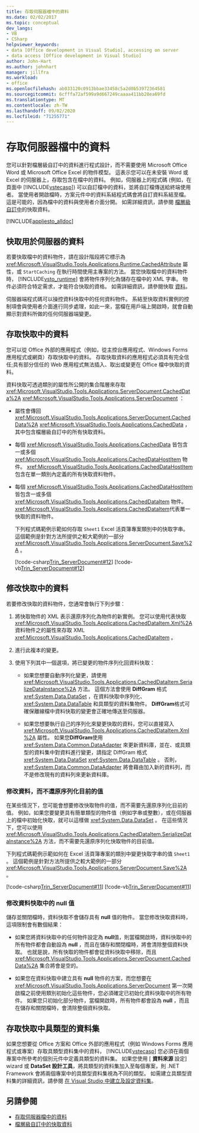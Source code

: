 ```yaml
---
title: 存取伺服器檔中的資料
ms.date: 02/02/2017
ms.topic: conceptual
dev_langs:
- VB
- CSharp
helpviewer_keywords:
- data [Office development in Visual Studio], accessing on server
- data access [Office development in Visual Studio]
author: John-Hart
ms.author: johnhart
manager: jillfra
ms.workload:
- office
ms.openlocfilehash: ab033120c0913bbae33458c5a2d0b53972364581
ms.sourcegitcommit: 6cfffa72af599a9d667249caaaa411bb28ea69fd
ms.translationtype: MT
ms.contentlocale: zh-TW
ms.lasthandoff: 09/02/2020
ms.locfileid: "71255771"
---
```

# <a name="access-data-in-documents-on-the-server"></a>存取伺服器檔中的資料
  您可以針對檔層級自訂中的資料進行程式設計，而不需要使用 Microsoft Office Word 或 Microsoft Office Excel 的物件模型。 這表示您可以在未安裝 Word 或 Excel 的伺服器上，存取包含在檔中的資料。 例如，伺服器上的程式碼 (例如，在頁面中 [!INCLUDE[vstecasp](../sharepoint/includes/vstecasp-md.md)]) 可以自訂檔中的資料，並將自訂檔傳送給終端使用者。 當使用者開啟檔時，方案元件中的資料系結程式碼會將自訂資料系結至檔。 這是可能的，因為檔中的資料與使用者介面分開。 如需詳細資訊，請參閱 [檔層級自訂中](../vsto/cached-data-in-document-level-customizations.md)的快取資料。

 [!INCLUDE[appliesto_alldoc](../vsto/includes/appliesto-alldoc-md.md)]

## <a name="cache-data-for-use-on-a-server"></a>快取用於伺服器的資料
 若要快取檔中的資料物件，請在設計階段將它標示為 <xref:Microsoft.VisualStudio.Tools.Applications.Runtime.CachedAttribute> 屬性，或 `StartCaching` 在執行時間使用主專案的方法。 當您快取檔中的資料物件時， [!INCLUDE[vsto_runtime](../vsto/includes/vsto-runtime-md.md)] 會將物件序列化為儲存在檔中的 XML 字串。 物件必須符合特定需求，才能符合快取的資格。 如需詳細資訊，請參閱快取 [資料](../vsto/caching-data.md)。

 伺服器端程式碼可以操控資料快取中的任何資料物件。 系結至快取資料實例的控制項會與使用者介面進行同步處理，如此一來，當檔在用戶端上開啟時，就會自動顯示對資料所做的任何伺服器端變更。

## <a name="access-data-in-the-cache"></a>存取快取中的資料
 您可以從 Office 外部的應用程式（例如，從主控台應用程式、Windows Forms 應用程式或網頁）存取快取中的資料。 存取快取資料的應用程式必須具有完全信任;具有部分信任的 Web 應用程式無法插入、取出或變更在 Office 檔中快取的資料。

 資料快取可透過類別的屬性所公開的集合階層來存取 <xref:Microsoft.VisualStudio.Tools.Applications.ServerDocument.CachedData%2A> <xref:Microsoft.VisualStudio.Tools.Applications.ServerDocument> ：

- 屬性會傳回 <xref:Microsoft.VisualStudio.Tools.Applications.ServerDocument.CachedData%2A> <xref:Microsoft.VisualStudio.Tools.Applications.CachedData> ，其中包含檔層級自訂中的所有快取資料。

- 每個 <xref:Microsoft.VisualStudio.Tools.Applications.CachedData> 皆包含一或多個 <xref:Microsoft.VisualStudio.Tools.Applications.CachedDataHostItem> 物件。 <xref:Microsoft.VisualStudio.Tools.Applications.CachedDataHostItem>包含在單一類別內定義的所有快取資料物件。

- 每個 <xref:Microsoft.VisualStudio.Tools.Applications.CachedDataHostItem> 皆包含一或多個 <xref:Microsoft.VisualStudio.Tools.Applications.CachedDataItem> 物件。 <xref:Microsoft.VisualStudio.Tools.Applications.CachedDataItem>代表單一快取的資料物件。

  下列程式碼範例示範如何存取 `Sheet1` Excel 活頁簿專案類別中的快取字串。 這個範例是針對方法所提供之較大範例的一部分 <xref:Microsoft.VisualStudio.Tools.Applications.ServerDocument.Save%2A> 。

  [!code-csharp[Trin_ServerDocument#12](../vsto/codesnippet/CSharp/Trin_ServerDocument/Form1.cs#12)]
  [!code-vb[Trin_ServerDocument#12](../vsto/codesnippet/VisualBasic/Trin_ServerDocument/Form1.vb#12)]

## <a name="modify-data-in-the-cache"></a>修改快取中的資料
 若要修改快取的資料物件，您通常會執行下列步驟：

1. 將快取物件的 XML 表示還原序列化為物件的新實例。 您可以使用代表快取 <xref:Microsoft.VisualStudio.Tools.Applications.CachedDataItem.Xml%2A> 資料物件之的屬性來存取 XML <xref:Microsoft.VisualStudio.Tools.Applications.CachedDataItem> 。

2. 進行此複本的變更。

3. 使用下列其中一個選項，將已變更的物件序列化回資料快取：

    - 如果您想要自動序列化變更，請使用 <xref:Microsoft.VisualStudio.Tools.Applications.CachedDataItem.SerializeDataInstance%2A> 方法。 這個方法會使用 **DiffGram** 格式 <xref:System.Data.DataSet> ，在資料快取中序列化、 <xref:System.Data.DataTable> 和具類型的資料集物件。 **DiffGram**格式可確保離線檔中資料快取的變更會正確地傳送至伺服器。

    - 如果您想要執行自己的序列化來變更快取的資料，您可以直接寫入 <xref:Microsoft.VisualStudio.Tools.Applications.CachedDataItem.Xml%2A> 屬性。 如果您**DiffGram**使用 <xref:System.Data.Common.DataAdapter> 來更新資料庫，並在、或具類型的資料集中對資料進行變更，請指定 DiffGram 格式 <xref:System.Data.DataSet> <xref:System.Data.DataTable> 。 否則， <xref:System.Data.Common.DataAdapter> 將會藉由加入新的資料列，而不是修改現有的資料列來更新資料庫。

### <a name="modify-data-without-deserializing-the-current-value"></a>修改資料，而不還原序列化目前的值
 在某些情況下，您可能會想要修改快取物件的值，而不需要先還原序列化目前的值。 例如，如果您要變更具有簡單類型的物件值（例如字串或整數），或在伺服器上的檔中初始化快取，就可以這樣做 <xref:System.Data.DataSet> 。 在這些情況下，您可以使用 <xref:Microsoft.VisualStudio.Tools.Applications.CachedDataItem.SerializeDataInstance%2A> 方法，而不需要先還原序列化快取物件的目前值。

 下列程式碼範例示範如何在 Excel 活頁簿專案的類別中變更快取字串的值 `Sheet1` 。 這個範例是針對方法所提供之較大範例的一部分 <xref:Microsoft.VisualStudio.Tools.Applications.ServerDocument.Save%2A> 。

 [!code-csharp[Trin_ServerDocument#11](../vsto/codesnippet/CSharp/Trin_ServerDocument/Form1.cs#11)]
 [!code-vb[Trin_ServerDocument#11](../vsto/codesnippet/VisualBasic/Trin_ServerDocument/Form1.vb#11)]

### <a name="modify-null-values-in-the-data-cache"></a>修改資料快取中的 null 值
 儲存並關閉檔時，資料快取不會儲存具有 **null** 值的物件。 當您修改快取資料時，這項限制會有數個結果：

- 如果您將資料快取中的任何物件設定為 **null**值，則當檔開啟時，資料快取中的所有物件都會自動設為 **null** ，而且在儲存和關閉檔時，將會清除整個資料快取。 也就是說，所有快取的物件都會從資料快取中移除，而且 <xref:Microsoft.VisualStudio.Tools.Applications.ServerDocument.CachedData%2A> 集合將會是空的。

- 如果您在資料快取中建立具有 **null** 物件的方案，而您想要在 <xref:Microsoft.VisualStudio.Tools.Applications.ServerDocument> 第一次開啟檔之前使用類別初始化這些物件，您必須確定已初始化資料快取中的所有物件。 如果您只初始化部分物件，當檔開啟時，所有物件都會設為 **null** ，而且在儲存和關閉檔時，會清除整個資料快取。

## <a name="access-typed-datasets-in-the-cache"></a>存取快取中具類型的資料集
 如果您想要從 Office 方案和 Office 外部的應用程式（例如 Windows Forms 應用程式或專案）存取具類型資料集中的資料， [!INCLUDE[vstecasp](../sharepoint/includes/vstecasp-md.md)] 您必須在兩個專案中所參考的個別元件中定義具類型的資料集。 如果您使用 [ **資料來源** 設定] wizard 或 **DataSet 設計工具**，將具類型的資料集加入至每個專案，則 .NET Framework 會將兩個專案中的具類型資料集視為不同的類型。 如需建立具類型資料集的詳細資訊，請參閱 [在 Visual Studio 中建立及設定資料集](../data-tools/create-and-configure-datasets-in-visual-studio.md)。

## <a name="see-also"></a>另請參閱

- [存取伺服器檔中的資料](../vsto/accessing-data-in-documents-on-the-server.md)
- [檔層級自訂中的快取資料](../vsto/cached-data-in-document-level-customizations.md)